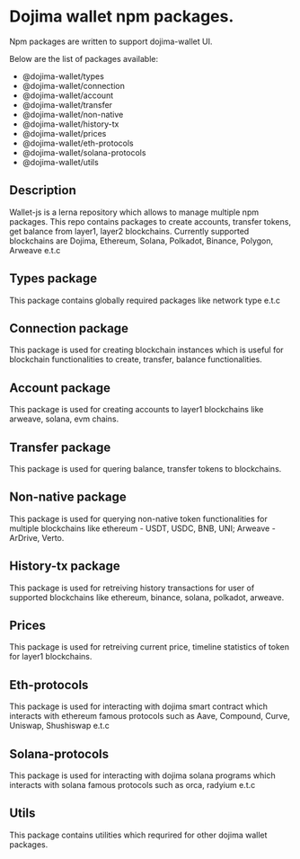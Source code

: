 # Dojima wallet npm packages.

Npm packages are written to support dojima-wallet UI.

Below are the list of packages available:

- @dojima-wallet/types
- @dojima-wallet/connection
- @dojima-wallet/account
- @dojima-wallet/transfer
- @dojima-wallet/non-native
- @dojima-wallet/history-tx
- @dojima-wallet/prices
- @dojima-wallet/eth-protocols
- @dojima-wallet/solana-protocols
- @dojima-wallet/utils

## Description

Wallet-js is a lerna repository which allows to manage multiple npm packages. This repo contains packages to create accounts, transfer tokens, get balance from layer1, layer2 blockchains. Currently supported blockchains are Dojima, Ethereum, Solana, Polkadot, Binance, Polygon, Arweave e.t.c

## Types package

This package contains globally required packages like network type e.t.c

## Connection package

This package is used for creating blockchain instances which is useful for blockchain functionalities to create, transfer, balance functionalities.

## Account package

This package is used for creating accounts to layer1 blockchains like arweave, solana, evm chains.

## Transfer package

This package is used for quering balance, transfer tokens to blockchains.

## Non-native package

This package is used for querying non-native token functionalities for multiple blockchains like ethereum - USDT, USDC, BNB, UNI; Arweave - ArDrive, Verto.

## History-tx package

This package is used for retreiving history transactions for user of supported blockchains like ethereum, binance, solana, polkadot, arweave.

## Prices

This package is used for retreiving current price, timeline statistics of token for layer1 blockchains.

## Eth-protocols

This package is used for interacting with dojima smart contract which interacts with ethereum famous protocols such as Aave, Compound, Curve, Uniswap, Shushiswap e.t.c

## Solana-protocols

This package is used for interacting with dojima solana programs which interacts with solana famous protocols such as orca, radyium e.t.c

## Utils

This package contains utilities which requrired for other dojima wallet packages.

